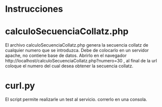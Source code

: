 # Instrucciones 

# calculoSecuenciaCollatz.php

El archivo calculoSecuenciaCollatz.php genera la secuencia collatz de cualquier numero que se introduzca.
Debe de colocarlo en un servidor apache, no contiene base de datos.
Abrirlo en el navegador http://localhost/calculoSecuenciaCollatz.php?numero=30  , al final de la url coloque el numero del cual desea obtener la secuencia collatz.


# curl.py

El script permite realizarle un test al servicio.
correrlo en una consola.
